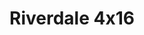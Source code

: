 ---
layout: episodios
title: "Riverdale 4x16"
url_serie_padre: 'riverdale/temporada-4'
category: 'series'
capitulo: 'yes'
anio: '2019'
prev: 'capitulo-15'
proximo: 'capitulo-17'
sandbox: allow-same-origin allow-forms
idioma: 'Subtitulado/Castellano'
reproductor: 'onlystream'
calidad: 'Full HD'
subtitulo: 'si'
archivo: 'riverdale4x05.vtt'
reproductores_fembed: ["https://feurl.com/v/m-8x5c58m01w2w0","Subtitulado","https://fembed.live/v/qyd1zae68r0jme2","Subtitulado","https://gdriveplayer.me/embed2.php?link=WKdRxm9iZsYwfeptncjHyAqWSqAoPdSugsjhHXaF18odlINBX7dWWEgBHnW82asKqYOBex8HLY88ajW3bY%252BHI7jHKvNOPwzI7%252FOBBQNhLNGe%252BxLCZPyerFKxYRu9EP8FFkXohgWkbaKLzQBsT%252BUbT%252FKF%252BjxDOsbCWFG%252B2yHxJ4AHGQwSaahJ3Tjv3WTSwTViaeCP90fRFu29yPGI0cdqzb","Subtitulado","https://player.premiumstream.live/player.php?id=MTYxOQ&sub=https://sub.cuevana2.io/vtt-sub/sub7/Riverdale.4x16.vtt","Subtitulado","https://seriemega.site/v/-5qyrbp5g2-33dr","Castellano"]
tags:
- Drama
---